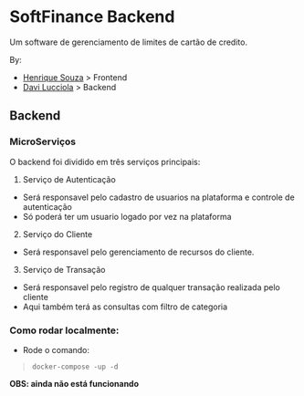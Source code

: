# SoftFinance Backend

Um software de gerenciamento de limites de cartão de credito.

By:
- [Henrique Souza](https://github.com/NOT39) > Frontend 
- [Davi Lucciola](https://github.com/NOT39) > Backend

## Backend

### MicroServiços

O backend foi dividido em três serviços principais:

1. Serviço de Autenticação
- Será responsavel pelo cadastro de usuarios na plataforma e controle de autenticação
- Só poderá ter um usuario logado por vez na plataforma

2. Serviço do Cliente
- Será responsavel pelo gerenciamento de recursos do cliente.

3. Serviço de Transação
- Será responsavel pelo registro de qualquer transação realizada pelo cliente
- Aqui também terá as consultas com filtro de categoria

### Como rodar localmente:

- Rode o comando:
> `docker-compose -up -d`

**OBS: ainda não está funcionando**